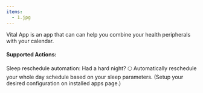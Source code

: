 ```yaml
---
items:
  - 1.jpg
---
```

Vital App is an app that can can help you combine your health peripherals with your calendar.

#### Supported Actions:

Sleep reschedule automation: Had a hard night? 🌕
Automatically reschedule your whole day schedule based on your sleep parameters. (Setup your desired configuration on installed apps page.)
